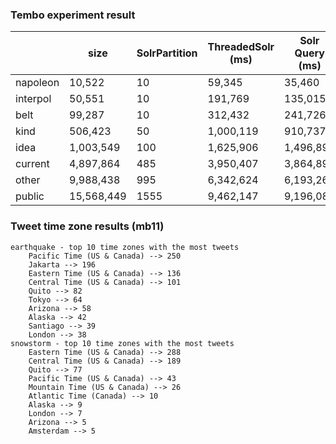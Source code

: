 ### Tembo experiment result

|          | size        |  SolrPartition   | ThreadedSolr (ms) | Solr Query (ms) | SparkSolr (ms) |  SparkSolr Query (ms) | SparkHDFS (ms) |
|----------|-------------|-----------------|-----------|------------|-------------------|----------------|----------------|
| napoleon | 10,522     |      10         | 59,345   |    35,460    |      23,196      |         16,216   |     2,254,306    |
| interpol | 50,551     |      10           | 191,769  |   135,015   |     152,145      |      105,891   |     2,256,404    |
| belt     | 99,287     |      10             | 312,432  |  241,726  |     182,208      |    169,849   |     2,286,729    |
| kind     | 506,423     |     50           | 1,000,119 |   910,737  |     625,148      |      522,089   |     2,296,842    |
| idea     | 1,003,549    |     100         | 1,625,906  |  1,496,897  |    1,720,868      |   1,491,187   |     2,402,400    |
| current  | 4,897,864   |      485         | 3,950,407 |  3,864,894   |    9,797,357      |   8,425,061   |     2,344,478    |
| other    | 9,988,438   |      995         | 6,342,624 |   6,193,269  |   19,737,940      |  16,654,290   |     2,494,579    |
| public   | 15,568,449  |     1555         | 9,462,147 |   9,196,083  |   28,968,021      |  27,016,566   |     2,513,627    |

### Tweet time zone results (mb11)
```
earthquake - top 10 time zones with the most tweets
	Pacific Time (US & Canada) --> 250
	Jakarta --> 196
	Eastern Time (US & Canada) --> 136
	Central Time (US & Canada) --> 101
	Quito --> 82
	Tokyo --> 64
	Arizona --> 58
	Alaska --> 42
	Santiago --> 39
	London --> 38
snowstorm - top 10 time zones with the most tweets
	Eastern Time (US & Canada) --> 288
	Central Time (US & Canada) --> 189
	Quito --> 77
	Pacific Time (US & Canada) --> 43
	Mountain Time (US & Canada) --> 26
	Atlantic Time (Canada) --> 10
	Alaska --> 9
	London --> 7
	Arizona --> 5
	Amsterdam --> 5
```
